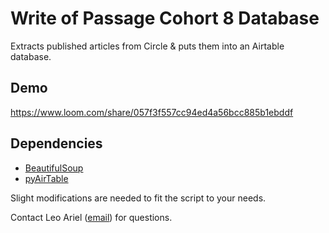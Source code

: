 # Write of Passage Cohort 8 Database

Extracts published articles from Circle & puts them into an Airtable database.

## Demo

https://www.loom.com/share/057f3f557cc94ed4a56bcc885b1ebddf

## Dependencies
- [BeautifulSoup](https://beautiful-soup-4.readthedocs.io/)
- [pyAirTable](https://pyairtable.readthedocs.io/)

Slight modifications are needed to fit the script to your needs.

Contact Leo Ariel ([email](mailto:leoariel440@gmail.com)) for questions.
